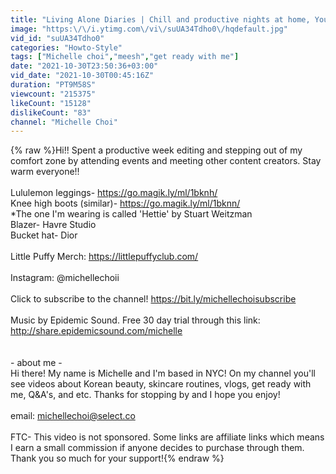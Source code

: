 ```yaml
---
title: "Living Alone Diaries | Chill and productive nights at home, Youtube life in nyc, finding balance"
image: "https:\/\/i.ytimg.com\/vi\/suUA34Tdho0\/hqdefault.jpg"
vid_id: "suUA34Tdho0"
categories: "Howto-Style"
tags: ["Michelle choi","meesh","get ready with me"]
date: "2021-10-30T23:50:36+03:00"
vid_date: "2021-10-30T00:45:16Z"
duration: "PT9M58S"
viewcount: "215375"
likeCount: "15128"
dislikeCount: "83"
channel: "Michelle Choi"
---
```

{% raw %}Hi!! Spent a productive week editing and stepping out of my comfort zone by attending events and meeting other content creators. Stay warm everyone!!<br /><br />Lululemon leggings- <a rel="nofollow" target="blank" href="https://go.magik.ly/ml/1bknh/">https://go.magik.ly/ml/1bknh/</a><br />Knee high boots (similar)- <a rel="nofollow" target="blank" href="https://go.magik.ly/ml/1bknn/">https://go.magik.ly/ml/1bknn/</a><br />*The one I'm wearing is called 'Hettie' by Stuart Weitzman <br />Blazer- Havre Studio<br />Bucket hat- Dior <br /><br />Little Puffy Merch: <a rel="nofollow" target="blank" href="https://littlepuffyclub.com/">https://littlepuffyclub.com/</a><br /><br />Instagram: @michellechoii<br /><br />Click to subscribe to the channel!  <a rel="nofollow" target="blank" href="https://bit.ly/michellechoisubscribe">https://bit.ly/michellechoisubscribe</a><br /><br />Music by Epidemic Sound. Free 30 day trial through this link: <a rel="nofollow" target="blank" href="http://share.epidemicsound.com/michelle">http://share.epidemicsound.com/michelle</a><br /><br /><br />- about me -<br />Hi there! My name is Michelle and I'm based in NYC! On my channel you'll see videos about Korean beauty, skincare routines, vlogs, get ready with me, Q&amp;A's, and etc. Thanks for stopping by and I hope you enjoy!<br /><br />email: michellechoi@select.co<br /><br />FTC- This video is not sponsored. Some links are affiliate links which means I earn a small commission if anyone decides to purchase through them. Thank you so much for your support!{% endraw %}
